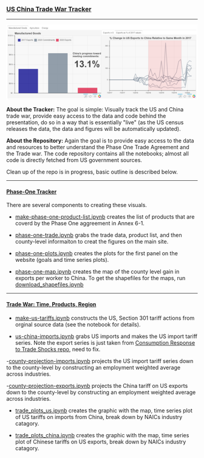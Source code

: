 ### [US China Trade War Tracker](https://www.tradewartracker.com/)

---
![](docs/web_banner.png)

**About the Tracker:** ​The goal is simple: Visually track the US and China trade war, provide easy access to the data and code behind the presentation, do so in a way that is essentially "live" (as the US census releases the data, the data and figures will be automatically updated).

**About the Repository:** Again the goal is to provide easy access to the data and resources to better understand the Phase One Trade Agreement and the Trade war. The code repository contains all the notebooks; almost all code is directly fetched from US government sources.

Clean up of the repo is in progress, basic outline is described below.

---
#### [Phase-One Tracker](https://www.tradewartracker.com/)

There are several components to creating these visuals.

  - [make-phase-one-product-list.ipynb](make-phase-one-product-list.ipynb) creates the list of products that are coverd by the Phase One aggreement in Annex 6-1.

  - [phase-one-trade.ipynb](phase-one-trade.ipynb) grabs the trade data, product list, and then county-level informaiton to creat the figures on the main site.

  - [phase-one-plots.ipynb](phase-one-plots.ipynb) creates the plots for the first panel on the website (goals and time series plots).

  - [phase-one-map.ipynb](phase-one-map.ipynb) creates the map of the county level gain in exports per worker to China. To get the shapefiles for the maps, run [download_shapefiles.ipynb](download_shapefiles.ipynb)

---

#### [Trade War: Time, Products, Region](https://www.tradewartracker.com/the-us-china-trade-war.html)

  - [make-us-tariffs.ipynb](make-us-tariffs.ipynb) constructs the US, Section 301 tariff actions from orginal source data (see the notebook for details).

  - [us-china-imports.ipynb](us-china-imports.ipynb) grabs US imports and makes the US import tariff series. Note the export series is just taken from [Consumption Response to Trade Shocks repo](https://github.com/mwaugh0328/consumption_and_tradewar), need to fix.

  -[county-projection-imports.ipynb](county-projection-imports.ipynb) projects the US import tariff series down to the county-level by constructing an employment weighted average across industries.

  -[county-projection-exports.ipynb](county-projection-exports.ipynb) projects the China tariff on US exports down to the county-level by constructing an employment weighted average across industries.

  - [trade_plots_us.ipynb](trade_plots_us.ipynb) creates the graphic with the map, time series plot of US tariffs on imports from China, break down by NAICs industry catagory.

  - [trade_plots_china.ipynb](trade_plots_china.ipynb) creates the graphic with the map, time series plot of Chinese tariffs on US exports, break down by NAICs industry catagory.
